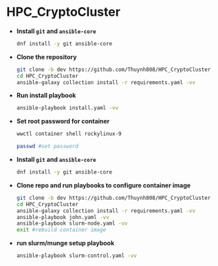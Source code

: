 # HPC_CryptoCluster


- **Install `git` and `ansible-core`**
  
  ```bash
  dnf install -y git ansible-core
  ```
- **Clone the repository**
  
  ```bash
  git clone -b dev https://github.com/Thuynh808/HPC_CryptoCluster
  cd HPC_CryptoCluster
  ansible-galaxy collection install -r requirements.yaml -vv
  ```
- **Run install playbook**

  ```bash
  ansible-playbook install.yaml -vv
  ```
- **Set root password for container**

  ```bash
  wwctl container shell rockylinux-9
  ```
  ```bash
  passwd #set password
  ```
- **Install `git` and `ansible-core`**

  ```bash
  dnf install -y git ansible-core
  ```
- **Clone repo and run playbooks to configure container image**

  ```bash
  git clone -b dev https://github.com/Thuynh808/HPC_CryptoCluster
  cd HPC_CryptoCluster
  ansible-galaxy collection install -r requirements.yaml -vv
  ansible-playbook john.yaml -vv
  ansible-playbook slurm-node.yaml -vv
  exit #rebuild container image
  ```
- **run slurm/munge setup playbook**

  ```bash
  ansible-playbook slurm-control.yaml -vv
  ```
